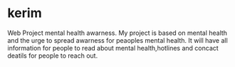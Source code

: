 # kerim
Web Project mental health awarness. My project is based on mental health and the urge to spread awarness for peaoples mental health. It will have all information for people to read about mental health,hotlines and concact deatils for people to reach out.
